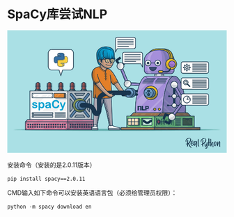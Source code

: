# SpaCy库尝试NLP

![](spacy.png)

安装命令（安装的是2.0.11版本）
```shell script
pip install spacy==2.0.11
```

CMD输入如下命令可以安装英语语言包（必须给管理员权限）：
```shell script
python -m spacy download en
```
